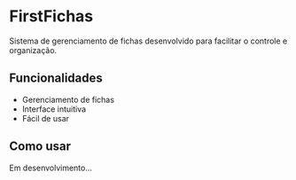 # FirstFichas

Sistema de gerenciamento de fichas desenvolvido para facilitar o controle e organização.

## Funcionalidades
- Gerenciamento de fichas
- Interface intuitiva
- Fácil de usar

## Como usar
Em desenvolvimento...